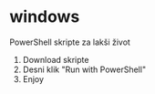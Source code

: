 # windows
PowerShell skripte za lakši život

1. Download skripte
2. Desni klik "Run with PowerShell"
3. Enjoy
